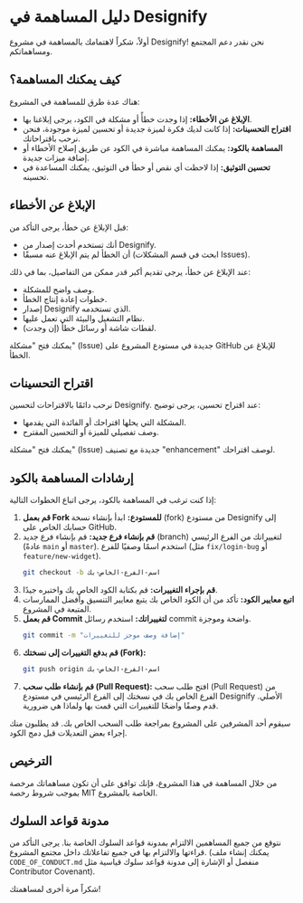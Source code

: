 # دليل المساهمة في Designify

أولاً، شكراً لاهتمامك بالمساهمة في مشروع Designify! نحن نقدر دعم المجتمع ومساهماتكم.

## كيف يمكنك المساهمة؟

هناك عدة طرق للمساهمة في المشروع:

*   **الإبلاغ عن الأخطاء:** إذا وجدت خطأً أو مشكلة في الكود، يرجى إبلاغنا بها.
*   **اقتراح التحسينات:** إذا كانت لديك فكرة لميزة جديدة أو تحسين لميزة موجودة، فنحن نرحب باقتراحاتك.
*   **المساهمة بالكود:** يمكنك المساهمة مباشرة في الكود عن طريق إصلاح الأخطاء أو إضافة ميزات جديدة.
*   **تحسين التوثيق:** إذا لاحظت أي نقص أو خطأ في التوثيق، يمكنك المساعدة في تحسينه.

## الإبلاغ عن الأخطاء

قبل الإبلاغ عن خطأ، يرجى التأكد من:

*   أنك تستخدم أحدث إصدار من Designify.
*   أن الخطأ لم يتم الإبلاغ عنه مسبقًا (ابحث في قسم المشكلات Issues).

عند الإبلاغ عن خطأ، يرجى تقديم أكبر قدر ممكن من التفاصيل، بما في ذلك:

*   وصف واضح للمشكلة.
*   خطوات إعادة إنتاج الخطأ.
*   إصدار Designify الذي تستخدمه.
*   نظام التشغيل والبيئة التي تعمل عليها.
*   لقطات شاشة أو رسائل خطأ (إن وجدت).

يمكنك فتح "مشكلة" (Issue) جديدة في مستودع المشروع على GitHub للإبلاغ عن الخطأ.

## اقتراح التحسينات

نرحب دائمًا بالاقتراحات لتحسين Designify. عند اقتراح تحسين، يرجى توضيح:

*   المشكلة التي يحلها اقتراحك أو الفائدة التي يقدمها.
*   وصف تفصيلي للميزة أو التحسين المقترح.

يمكنك فتح "مشكلة" (Issue) جديدة مع تصنيف "enhancement" لوصف اقتراحك.

## إرشادات المساهمة بالكود

إذا كنت ترغب في المساهمة بالكود، يرجى اتباع الخطوات التالية:

1.  **قم بعمل Fork للمستودع:** ابدأ بإنشاء نسخة (fork) من مستودع Designify إلى حسابك الخاص على GitHub.
2.  **قم بإنشاء فرع جديد:** قم بإنشاء فرع جديد (branch) لتغييراتك من الفرع الرئيسي (عادةً `main` أو `master`). استخدم اسمًا وصفيًا للفرع (مثل `fix/login-bug` أو `feature/new-widget`).
    ```bash
    git checkout -b اسم-الفرع-الخاص-بك
    ```
3.  **قم بإجراء التغييرات:** قم بكتابة الكود الخاص بك واختبره جيدًا.
4.  **اتبع معايير الكود:** تأكد من أن الكود الخاص بك يتبع معايير التنسيق وأفضل الممارسات المتبعة في المشروع.
5.  **قم بعمل Commit لتغييراتك:** استخدم رسائل commit واضحة وموجزة.
    ```bash
    git commit -m "إضافة وصف موجز للتغييرات"
    ```
6.  **قم بدفع التغييرات إلى نسختك (Fork):**
    ```bash
    git push origin اسم-الفرع-الخاص-بك
    ```
7.  **قم بإنشاء طلب سحب (Pull Request):** افتح طلب سحب (Pull Request) من الفرع الخاص بك في نسختك إلى الفرع الرئيسي في مستودع Designify الأصلي. قدم وصفًا واضحًا للتغييرات التي قمت بها ولماذا هي ضرورية.

سيقوم أحد المشرفين على المشروع بمراجعة طلب السحب الخاص بك. قد يطلبون منك إجراء بعض التعديلات قبل دمج الكود.

## الترخيص

من خلال المساهمة في هذا المشروع، فإنك توافق على أن تكون مساهماتك مرخصة بموجب شروط رخصة MIT الخاصة بالمشروع.

## مدونة قواعد السلوك

نتوقع من جميع المساهمين الالتزام بمدونة قواعد السلوك الخاصة بنا. يرجى التأكد من قراءتها والالتزام بها في جميع تفاعلاتك داخل مجتمع المشروع. (يمكنك إنشاء ملف `CODE_OF_CONDUCT.md` منفصل أو الإشارة إلى مدونة قواعد سلوك قياسية مثل Contributor Covenant).


شكراً مرة أخرى لمساهمتك!

